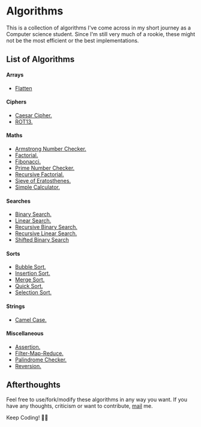 # Algorithms

This is a collection of algorithms I've come across in my short journey as a Computer science student. Since I'm still very much of a rookie, these might not be the most efficient or the best implementations.

## List of Algorithms

#### Arrays
* [Flatten](https://github.com/B4dAsh/Algorithms/blob/main/Python/arrays/flatten.py)

#### Ciphers
* [Caesar Cipher.](https://github.com/B4dAsh/Algorithms/blob/main/Python/ciphers/caesar_cipher.py)
* [ROT13.](https://github.com/B4dAsh/Algorithms/blob/main/Python/ciphers/rot13.py)

#### Maths
* [Armstrong Number Checker.](https://github.com/B4dAsh/Algorithms/blob/main/Python/maths/armstrong.py)
* [Factorial.](https://github.com/B4dAsh/Algorithms/blob/main/Python/maths/factorial.py)
* [Fibonacci.](https://github.com/B4dAsh/Algorithms/blob/main/Python/maths/fibonacci.py)
* [Prime Number Checker.](https://github.com/B4dAsh/Algorithms/blob/main/Python/maths/prime.py)
* [Recursive Factorial.](https://github.com/B4dAsh/Algorithms/blob/main/Python/maths/recursive_factorial.py)
* [Sieve of Eratosthenes.](https://github.com/B4dAsh/Algorithms/blob/main/Python/maths/sieve_of_eratosthenes.py)
* [Simple Calculator.](https://github.com/B4dAsh/Algorithms/blob/main/Python/maths/simple_calculator.py)

#### Searches
* [Binary Search.](https://github.com/B4dAsh/Algorithms/blob/main/Python/searches/binary_search.py)
* [Linear Search.](https://github.com/B4dAsh/Algorithms/blob/main/Python/searches/linear_search.py)
* [Recursive Binary Search.](https://github.com/B4dAsh/Algorithms/blob/main/Python/searches/recursive_binary_search.py)
* [Recursive Linear Search.](https://github.com/B4dAsh/Algorithms/blob/main/Python/searches/recursive_linear_search.py)
* [Shifted Binary Search](https://github.com/B4dAsh/Algorithms/blob/main/Python/searches/shifted_binary_search.py)

#### Sorts
* [Bubble Sort.](https://github.com/B4dAsh/Algorithms/blob/main/Python/sorts/bubble_sort.py)
* [Insertion Sort.](https://github.com/B4dAsh/Algorithms/blob/main/Python/sorts/insertion_sort.py)
* [Merge Sort.](https://github.com/B4dAsh/Algorithms/blob/main/Python/sorts/merge_sort.py)
* [Quick Sort.](https://github.com/B4dAsh/Algorithms/blob/main/Python/sorts/quick_sort.py)
* [Selection Sort.](https://github.com/B4dAsh/Algorithms/blob/main/Python/sorts/selection_sort.py)

#### Strings
* [Camel Case.](https://github.com/B4dAsh/Algorithms/blob/main/Python/strings/camelcase.py)

#### Miscellaneous
* [Assertion.](https://github.com/B4dAsh/Algorithms/blob/main/Python/assertion.py)
* [Filter-Map-Reduce.](https://github.com/B4dAsh/Algorithms/blob/main/Python/filter_map_reduce.py)
* [Palindrome Checker.](https://github.com/B4dAsh/Algorithms/blob/main/Python/palindrome.py)
* [Reversion.](https://github.com/B4dAsh/Algorithms/blob/main/Python/reversion.py)

## Afterthoughts

Feel free to use/fork/modify these algorithms in any way you want. If you have any thoughts, criticism or want to contribute, [mail](mailto:aakashjainofficial@gmail.com) me.

Keep Coding! 🤟😊